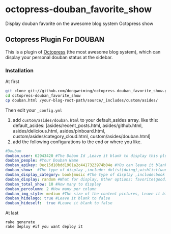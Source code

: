 octopress-douban_favorite_show
==============================

Display douban favorite on the awesome blog system Octopress show

## Octopress Plugin For DOUBAN

This is a plugin of [Octopress](http://octopress.org/) (the most awesome blog system), which can display your personal douban status at the sidebar.

### Installation

At first
```bash
git clone git://github.com/dongweiming/octopress-douban_favorite_show.git
cd octopress-douban_favorite_show
cp douban.html /your-blog-root-path/source/_includes/custom/asides/
```

Then edit your ```_config.yml```

1. add `custom/asides/douban.html` to your default_asides array. 
like this: 
default_asides: [asides/recent_posts.html,  asides/github.html, asides/delicious.html, asides/pinboard.html, custom/asides/category_cloud.html, custom/asides/douban.html]
2. add the following configurations to the end or where you like.

```yaml
#Douban
douban_user: 62943420 #The Doban Id ,Leave it blank to display this plugin
douban_people: #Your Douban Name 
douban_apikey: 0ec15d10bdd1901a2c4417323974b04e #YOu can leave it blank
douban_show:  #The type of display ,include: dolist(doing),wishlist(want to),collection(seen), Leave it blank to random
douban_display_category: book|music #The type of display ,include:book music blog movie, format: xx|yy|zz (for example movie|book|music), Leave it blank to All
douban_display: random #What for display, Other options: favorite(good),Leave it blank to display last added
douban_total_show: 10 #How many to display
douban_percolumn: 2 #How many per column 
douban_img_style: medium #The size of the content pictures, Leave it blank to small
douban_hidelogo: true #Leave it blank to false
douban_hideself:  true #Leave it blank to false

```

At last
```
rake generate
rake deploy #if you want deploy it 
```  


